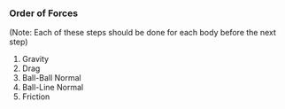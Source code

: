 ### Order of Forces
(Note: Each of these steps should be done for each body before the next step)

1. Gravity
2. Drag
3. Ball-Ball Normal
4. Ball-Line Normal
5. Friction